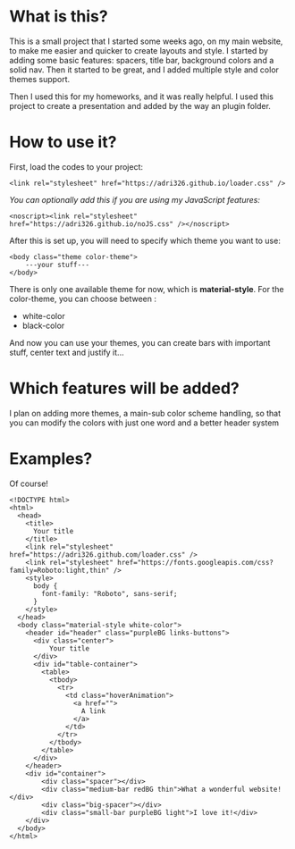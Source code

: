 # What is this?

This is a small project that I started some weeks ago, on my main website, to make me easier and quicker to create layouts and style.
I started by adding some basic features: spacers, title bar, background colors and a solid nav. Then it started to be great, and I added multiple style and color themes support.

Then I used this for my homeworks, and it was really helpful. I used this project to create a presentation and added by the way an plugin folder.

# How to use it?

First, load the codes to your project:

```
<link rel="stylesheet" href="https://adri326.github.io/loader.css" />
```

*You can optionally add this if you are using my JavaScript features:*

```
<noscript><link rel="stylesheet" href="https://adri326.github.io/noJS.css" /></noscript>
```

After this is set up, you will need to specify which theme you want to use:

```
<body class="theme color-theme">
	---your stuff---
</body>
```

There is only one available theme for now, which is **material-style**.
For the color-theme, you can choose between :
* white-color
* black-color

And now you can use your themes, you can create bars with important stuff, center text and justify it...

# Which features will be added?

I plan on adding more themes, a main-sub color scheme handling, so that you can modify the colors with just one word and a better header system

# Examples?


Of course!


```
<!DOCTYPE html>
<html>
  <head>
    <title>
      Your title
    </title>
    <link rel="stylesheet" href="https://adri326.github.com/loader.css" />
    <link rel="stylesheet" href="https://fonts.googleapis.com/css?family=Roboto:light,thin" />
    <style>
      body {
        font-family: "Roboto", sans-serif;
      }
    </style>
  </head>
  <body class="material-style white-color">
  	<header id="header" class="purpleBG links-buttons">
      <div class="center">
          Your title
      </div>
      <div id="table-container">
        <table>
          <tbody>
            <tr>
              <td class="hoverAnimation">
                <a href="">
                  A link
                </a>
              </td>
            </tr>
          </tbody>
        </table>
      </div>
    </header>
    <div id="container">
    	<div class="spacer"></div>
    	<div class="medium-bar redBG thin">What a wonderful website!</div>
    	<div class="big-spacer"></div>
    	<div class="small-bar purpleBG light">I love it!</div>
    </div>
  </body>
</html>
```
